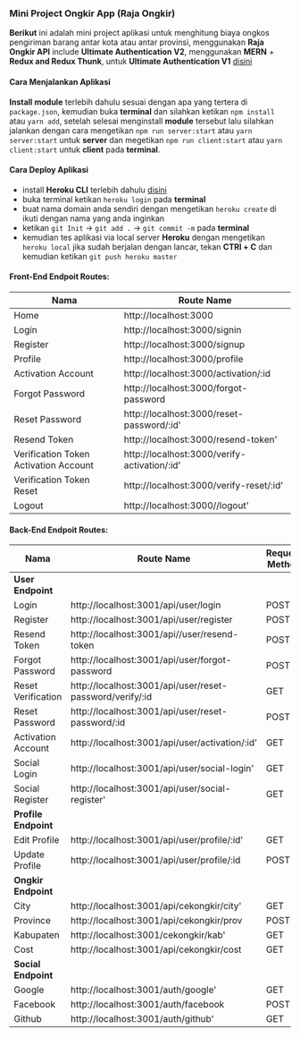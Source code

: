 ### Mini Project Ongkir App (Raja Ongkir)

**Berikut** ini adalah mini project aplikasi untuk menghitung biaya ongkos pengiriman barang antar kota atau antar provinsi, menggunakan **Raja Ongkir API** include **Ultimate Authentication V2**, menggunakan **MERN** + **Redux and Redux Thunk**, untuk **Ultimate Authentication V1** [disini](https://github.com/restuwahyu13/mern-real-auth)

#### Cara Menjalankan Aplikasi

**Install module** terlebih dahulu sesuai dengan apa yang tertera di `package.json`, kemudian buka **terminal** dan silahkan ketikan `npm install` atau `yarn add`, setelah selesai menginstall **module** tersebut lalu silahkan jalankan dengan cara mengetikan `npm run server:start` atau `yarn server:start` untuk **server** dan megetikan `npm run client:start` atau `yarn client:start` untuk **client** pada **terminal**.

#### Cara Deploy Aplikasi
+ install **Heroku CLI** terlebih dahulu [disini](https://devcenter.heroku.com/articles/heroku-cli)
+ buka terminal ketikan `heroku login` pada **terminal**
+ buat nama domain anda sendiri dengan mengetikan `heroku create` di ikuti dengan nama yang anda inginkan
+ ketikan `git Init` -> `git add .` -> `git commit -m` pada **terminal**
+ kemudian tes aplikasi via local server **Heroku** dengan mengetikan `heroku local` jika sudah berjalan dengan lancar, tekan **CTRl + C** dan kemudian ketikan `git push heroku master`

#### Front-End Endpoit Routes:

| Nama | Route Name |
| -----| -----------|
|  Home | http://localhost:3000
| Login  | http://localhost:3000/signin
|  Register  | http://localhost:3000/signup
|  Profile | http://localhost:3000/profile
|   Activation Account  | http://localhost:3000/activation/:id
|  Forgot Password | http://localhost:3000/forgot-password
|  Reset Password | http://localhost:3000/reset-password/:id'
|  Resend Token | http://localhost:3000/resend-token'
|  Verification Token Activation Account | http://localhost:3000/verify-activation/:id'
| Verification Token Reset | http://localhost:3000/verify-reset/:id'
|  Logout | http://localhost:3000//logout'

#### Back-End Endpoit Routes:

| Nama | Route Name | Request Method |
| -----| -----------| ---------------|
|  **User Endpoint** | | |
|  Login | http://localhost:3001/api/user/login | POST
| Register  | http://localhost:3001/api/user/register | POST
|  Resend Token  | http://localhost:3001/api//user/resend-token | POST
|  Forgot Password | http://localhost:3001/api/user/forgot-password | POST
|  Reset Verification  | http://localhost:3001/api/user/reset-password/verify/:id | GET
|  Reset Password | http://localhost:3001/api/user/reset-password/:id| POST
|  Activation Account | http://localhost:3001/api/user/activation/:id' | GET
|  Social Login | http://localhost:3001/api/user/social-login' | GET
|  Social Register | http://localhost:3001/api/user/social-register' | GET
|  **Profile Endpoint** | | |
|  Edit Profile  | http://localhost:3001/api/user/profile/:id' | GET
|  Update Profile | http://localhost:3001/api/user/profile/:id | POST
|  **Ongkir Endpoint** | | |
|  City  | http://localhost:3001/api/cekongkir/city' | GET
|  Province  | http://localhost:3001/api/cekongkir/prov | POST
|  Kabupaten  | http://localhost:3001/cekongkir/kab' | GET
|  Cost | http://localhost:3001/api/cekongkir/cost | GET
|  **Social  Endpoint** | | |
|  Google  | http://localhost:3001/auth/google' | GET
|  Facebook  | http://localhost:3001/auth/facebook | POST
|  Github  | http://localhost:3001/auth/github' | GET